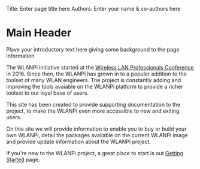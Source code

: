 Title: Enter page title here
Authors: Enter your name & co-authors here

# Main Header
Plave your introductory text here giving some background to the page information

The WLANPi initiative started at the [Wireless LAN Professionals Conference][WLPC_2016] in 2016. Since then, the WLANPi has grown in to a popular addition to the toolset of many WLAN engineers. The project is constantly adding and improving the tools avaiable on the WLANPi platform to provide a richer toolset to our loyal base of users. 

This site has been created to provide supporting documentation to the project, to make the WLANPi even more accessible to new and exiting users.

On this site we will provide information to enable you to buy or build your own WLANPi, detail the packages available on the current WLANPi image and provide update information about the WLANPi project.

If you're new to the WLANPi project, a great place to start is out [Getting Started][Getting_Started] page.

<!-- Link list -->
[WLPC_2016]: https://www.wlanpros.com/resource/?wpv-category=2016-us-phoenix&wpv_aux_current_post_id=2623
[Getting_Started]: getting_started.md

